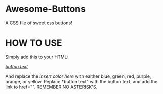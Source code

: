 Awesome-Buttons
===============

A CSS file of sweet css buttons!

HOW TO USE
==========

Simply add this to your HTML:

<a class="btn *insert color here*" href="http://" target="_blank">*button text*</a>

And replace the *insert color here* with eaither blue, green, red, purple, orange, or yellow. Replace *button text" with the button text, and add the link to href="". REMEMBER NO ASTERISK'S.